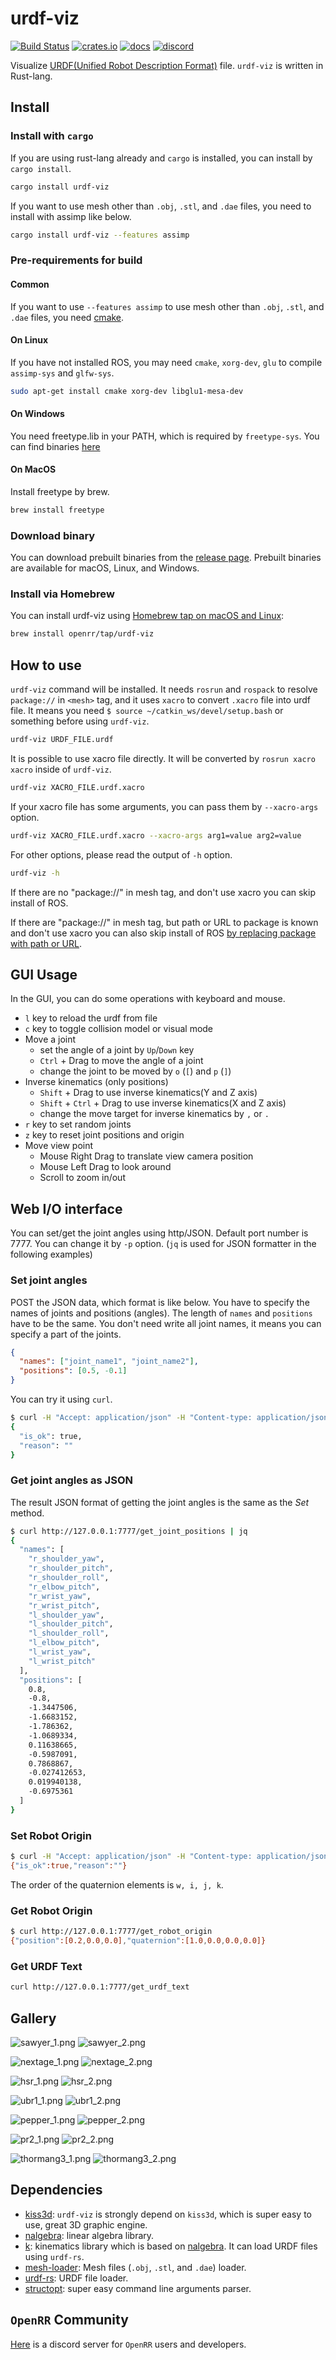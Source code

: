 # urdf-viz

[![Build Status](https://img.shields.io/github/actions/workflow/status/openrr/urdf-viz/ci.yml?branch=main&logo=github)](https://github.com/openrr/urdf-viz/actions) [![crates.io](https://img.shields.io/crates/v/urdf-viz.svg?logo=rust)](https://crates.io/crates/urdf-viz) [![docs](https://docs.rs/urdf-viz/badge.svg)](https://docs.rs/urdf-viz) [![discord](https://dcbadge.vercel.app/api/server/8DAFFKc88B?style=flat)](https://discord.gg/8DAFFKc88B)

Visualize [URDF(Unified Robot Description Format)](http://wiki.ros.org/urdf) file.
`urdf-viz` is written in Rust-lang.

## Install

### Install with `cargo`

If you are using rust-lang already and `cargo` is installed, you can install by `cargo install`.

```bash
cargo install urdf-viz
```

If you want to use mesh other than `.obj`, `.stl`, and `.dae` files, you need to install
with assimp like below.

```bash
cargo install urdf-viz --features assimp
```

### Pre-requirements for build

#### Common

If you want to use `--features assimp` to use mesh other than `.obj`, `.stl`, and `.dae` files, you need [cmake](https://cmake.org/download/).

#### On Linux

If you have not installed ROS, you may need `cmake`, `xorg-dev`, `glu` to
compile `assimp-sys` and `glfw-sys`.

```bash
sudo apt-get install cmake xorg-dev libglu1-mesa-dev
```

#### On Windows

You need freetype.lib in your PATH, which is required by `freetype-sys`.
You can find binaries [here](https://github.com/PistonDevelopers/binaries)

#### On MacOS

Install freetype by brew.

```bash
brew install freetype
```

### Download binary

You can download prebuilt binaries from the [release page](https://github.com/openrr/urdf-viz/releases).
Prebuilt binaries are available for macOS, Linux, and Windows.

### Install via Homebrew

You can install urdf-viz using [Homebrew tap on macOS and Linux](https://github.com/openrr/homebrew-tap/blob/main/Formula/urdf-viz.rb):

```sh
brew install openrr/tap/urdf-viz
```

## How to use

`urdf-viz` command will be installed.
It needs `rosrun` and `rospack` to resolve `package://` in `<mesh>` tag, and
it uses `xacro` to convert `.xacro` file into urdf file.
It means you need `$ source ~/catkin_ws/devel/setup.bash` or something before using `urdf-viz`.

```bash
urdf-viz URDF_FILE.urdf
```

It is possible to use xacro file directly.
It will be converted by `rosrun xacro xacro` inside of `urdf-viz`.

```bash
urdf-viz XACRO_FILE.urdf.xacro
```

If your xacro file has some arguments, you can pass them by `--xacro-args` option.

```bash
urdf-viz XACRO_FILE.urdf.xacro --xacro-args arg1=value arg2=value
```

For other options, please read the output of `-h` option.

```bash
urdf-viz -h
```

If there are no "package://" in mesh tag, and don't use xacro you can skip install of ROS.

If there are "package://" in mesh tag, but path or URL to package is known and
don't use xacro you can also skip install of ROS [by replacing package with path
or URL](https://github.com/openrr/urdf-viz/pull/176).

## GUI Usage

In the GUI, you can do some operations with keyboard and mouse.

* `l` key to reload the urdf from file
* `c` key to toggle collision model or visual mode
* Move a joint
  * set the angle of a joint by `Up`/`Down` key
  * `Ctrl` + Drag to move the angle of a joint
  * change the joint to be moved by `o` (`[`) and `p` (`]`)
* Inverse kinematics (only positions)
  * `Shift` + Drag to use inverse kinematics(Y and Z axis)
  * `Shift` + `Ctrl` + Drag to use inverse kinematics(X and Z axis)
  * change the move target for inverse kinematics by `,` or `.`
* `r` key to set random joints
* `z` key to reset joint positions and origin
* Move view point
  * Mouse Right Drag to translate view camera position
  * Mouse Left Drag to look around
  * Scroll to zoom in/out

## Web I/O interface

You can set/get the joint angles using http/JSON.
Default port number is 7777. You can change it by `-p` option.
(`jq` is used for JSON formatter in the following examples)

### Set joint angles

POST the JSON data, which format is like below. You have to specify the names of joints and positions (angles).
The length of `names` and `positions` have to be the same. You don't need write
all joint names, it means you can specify a part of the joints.

```json
{
  "names": ["joint_name1", "joint_name2"],
  "positions": [0.5, -0.1]
}
```

You can try it using `curl`.

```bash
$ curl -H "Accept: application/json" -H "Content-type: application/json" -X POST -d '{"names": ["r_shoulder_yaw", "r_shoulder_pitch"], "positions": [0.8, -0.8]}' http://127.0.0.1:7777/set_joint_positions | jq
{
  "is_ok": true,
  "reason": ""
}
```

### Get joint angles as JSON

The result JSON format of getting the joint angles is the same as the *Set* method.

```bash
$ curl http://127.0.0.1:7777/get_joint_positions | jq
{
  "names": [
    "r_shoulder_yaw",
    "r_shoulder_pitch",
    "r_shoulder_roll",
    "r_elbow_pitch",
    "r_wrist_yaw",
    "r_wrist_pitch",
    "l_shoulder_yaw",
    "l_shoulder_pitch",
    "l_shoulder_roll",
    "l_elbow_pitch",
    "l_wrist_yaw",
    "l_wrist_pitch"
  ],
  "positions": [
    0.8,
    -0.8,
    -1.3447506,
    -1.6683152,
    -1.786362,
    -1.0689334,
    0.11638665,
    -0.5987091,
    0.7868867,
    -0.027412653,
    0.019940138,
    -0.6975361
  ]
}
```

### Set Robot Origin

```bash
$ curl -H "Accept: application/json" -H "Content-type: application/json" -X POST -d '{"position":[0.2,0.0,0.0],"quaternion":[0.0,0.0,0.0,1.0]}' http://127.0.0.1:7777/set_robot_origin
{"is_ok":true,"reason":""}
```

The order of the quaternion elements is `w, i, j, k`.

### Get Robot Origin

```bash
$ curl http://127.0.0.1:7777/get_robot_origin
{"position":[0.2,0.0,0.0],"quaternion":[1.0,0.0,0.0,0.0]}
```

### Get URDF Text

```bash
curl http://127.0.0.1:7777/get_urdf_text
```

## Gallery

![sawyer_1.png](img/sawyer_1.png)
![sawyer_2.png](img/sawyer_2.png)

![nextage_1.png](img/nextage_1.png)
![nextage_2.png](img/nextage_2.png)

![hsr_1.png](img/hsr_1.png)
![hsr_2.png](img/hsr_2.png)

![ubr1_1.png](img/ubr1_1.png)
![ubr1_2.png](img/ubr1_2.png)

![pepper_1.png](img/pepper_1.png)
![pepper_2.png](img/pepper_2.png)

![pr2_1.png](img/pr2_1.png)
![pr2_2.png](img/pr2_2.png)

![thormang3_1.png](img/thormang3_1.png)
![thormang3_2.png](img/thormang3_2.png)

## Dependencies

* [kiss3d](https://github.com/sebcrozet/kiss3d): `urdf-viz` is strongly depend on `kiss3d`, which is super easy to use, great 3D graphic engine.
* [nalgebra](https://github.com/sebcrozet/nalgebra): linear algebra library.
* [k](https://github.com/openrr/k): kinematics library which is based on [nalgebra](https://github.com/sebcrozet/nalgebra). It can load URDF files using `urdf-rs`.
* [mesh-loader](https://github.com/openrr/mesh-loader): Mesh files (`.obj`, `.stl`, and `.dae`) loader.
* [urdf-rs](https://github.com/openrr/urdf-rs): URDF file loader.
* [structopt](https://github.com/TeXitoi/structopt): super easy command line arguments parser.

## `OpenRR` Community

[Here](https://discord.gg/8DAFFKc88B) is a discord server for `OpenRR` users and developers.
